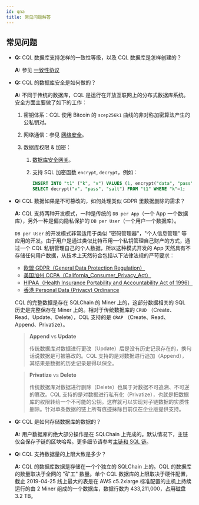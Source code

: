 ```yaml
---
id: qna
title: 常见问题解答
---
```


## 常见问题

- **Q:** CQL 数据库支持怎样的一致性等级，以及 CQL 数据库是怎样创建的？

  **A:** 参见 [一致性协议](./arch#共识算法)

- **Q:** CQL 的数据库安全是如何做的？

  **A:** 不同于传统的数据库，CQL 是运行在开放互联网上的分布式数据库系统。安全方面主要做了如下的工作：

  1. 密钥体系：CQL 使用 Bitcoin 的 `scep256k1` 曲线的非对称加密算法产生的公私钥对。

  2. 网络通信：参见 [网络安全](./arch_network)。

  3. 数据库权限 & 加密：

     1. [数据库安全网关](./advanced_secure_gateway)。
     2. 支持 SQL 加密函数 `encrypt`, `decrypt`，例如：

         ```sql
         INSERT INTO "t1" ("k", "v") VALUES (1, encrypt("data", "pass", "salt"));
         SELECT decrypt("v", "pass", "salt") FROM "t1" WHERE "k"=1;
         ```

- **Q:** CQL 数据如果是不可篡改的，如何处理类似 GDPR 里数据删除的需求？

  **A:** CQL 支持两种开发模式，一种是传统的 `DB per App`（一个 App 一个数据库），另外一种是偏向隐私保护的 `DB per User`（一个用户一个数据库）。

  `DB per User` 的开发模式非常适用于类似 "密码管理器"，"个人信息管理" 等应用的开发。由于用户是通过类似比特币用一个私钥管理自己财产的方式，通过一个 CQL 私钥管理自己的个人数据，所以这种模式开发的 App 天然具有不存储任何用户数据，从技术上天然符合包括以下法律法规的严苛要求：

  - [欧盟 GDPR（General Data Protection Regulation）](https://gdpr-info.eu/)
  - [美国加州 CCPA（California_Consumer_Privacy_Act）](https://en.wikipedia.org/wiki/California_Consumer_Privacy_Act)
  - [HIPAA（Health Insurance Portability and Accountability Act of 1996）](https://en.wikipedia.org/wiki/Health_Insurance_Portability_and_Accountability_Act)
  - [香港 Personal Data (Privacy) Ordinance](https://www.elegislation.gov.hk/hk/cap486)

  CQL 的完整数据是存在 SQLChain 的 Miner 上的，这部分数据相关的 SQL 历史是完整保存在 Miner 上的。相对于传统数据库的 `CRUD` （Create、Read、Update、Delete），CQL 支持的是 `CRAP` （Create、Read、Append、Privatize）。

  > **Append** vs **Update**
  >
  > 传统数据库对数据进行更改（Update）后是没有历史记录存在的，换句话说数据是可被篡改的。CQL 支持的是对数据进行追加（Append），其结果是数据的历史记录是得以保全。

  > **Privatize** vs **Delete**
  >
  > 传统数据库对数据进行删除（Delete）也属于对数据不可追溯、不可逆的篡改。CQL 支持的是对数据进行私有化（Privatize），也就是把数据库的权限转给一个不可能的公钥。这样就可以实现对子链数据的实质性删除。针对单条数据的链上所有痕迹抹除目前仅在企业版提供支持。

- **Q:** CQL 是如何存储数据库的数据的？

  **A:** 用户数据库的绝大部分操作是在 SQLChain 上完成的。默认情况下，主链仅会保存子链的区块哈希。更多细节请参考[主链和 SQL 链](./arch_layers#主链和-sql-链)。

- **Q:** CQL 支持数据量的上限大致是多少？

  **A:** CQL 的数据库数据是存储在一个个独立的 SQLChain 上的。CQL 的数据库的数量取决于全网的 "矿工" 数量。单个 CQL 数据库的上限取决于硬件配置，截止 2019-04-25 线上最大的表是在 AWS c5.2xlarge 标准配置的主机上持续运行的由 2 Miner 组成的一个数据库，数据行数为 433,211,000，占用磁盘 3.2 TB。

  